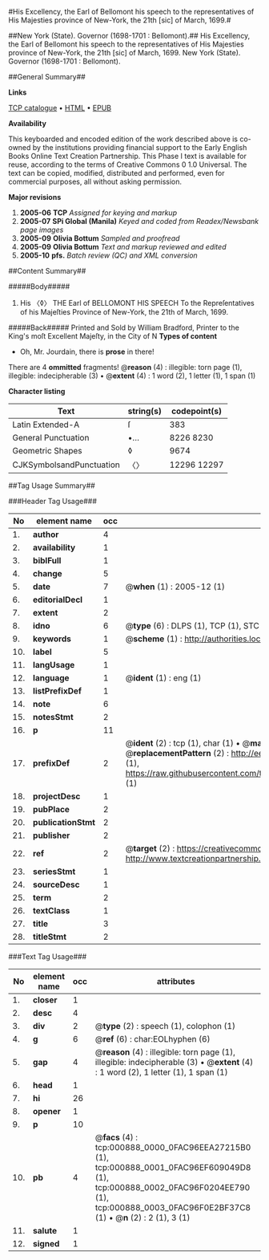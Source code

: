 #His Excellency, the Earl of Bellomont his speech to the representatives of His Majesties province of New-York, the 21th [sic] of March, 1699.#

##New York (State). Governor (1698-1701 : Bellomont).##
His Excellency, the Earl of Bellomont his speech to the representatives of His Majesties province of New-York, the 21th [sic] of March, 1699.
New York (State). Governor (1698-1701 : Bellomont).

##General Summary##

**Links**

[TCP catalogue](http://www.ota.ox.ac.uk/tcp/)  • 
[HTML](http://tei.it.ox.ac.uk/tcp/Texts-HTML/free/N00/N00739.html)  • 
[EPUB](http://tei.it.ox.ac.uk/tcp/Texts-EPUB/free/N00/N00739.epub)

**Availability**

This keyboarded and encoded edition of the
	       work described above is co-owned by the institutions
	       providing financial support to the Early English Books
	       Online Text Creation Partnership. This Phase I text is
	       available for reuse, according to the terms of Creative
	       Commons 0 1.0 Universal. The text can be copied,
	       modified, distributed and performed, even for
	       commercial purposes, all without asking permission.

**Major revisions**

1. __2005-06__ __TCP__ *Assigned for keying and markup*
1. __2005-07__ __SPi Global (Manila)__ *Keyed and coded from Readex/Newsbank page images*
1. __2005-09__ __Olivia Bottum__ *Sampled and proofread*
1. __2005-09__ __Olivia Bottum__ *Text and markup reviewed and edited*
1. __2005-10__ __pfs.__ *Batch review (QC) and XML conversion*

##Content Summary##

#####Body#####

1. His 〈◊〉 THE Earl of BELLOMONT HIS SPEECH To the Repreſentatives of his Majeſties Province of New-York, the 21th of March, 1699.

#####Back#####
Printed and Sold by William Bradford, Printer to the King's moſt Excellent Majeſty, in the City of N
**Types of content**

  * Oh, Mr. Jourdain, there is **prose** in there!

There are 4 **ommitted** fragments! 
 @__reason__ (4) : illegible: torn page (1), illegible: indecipherable (3)  •  @__extent__ (4) : 1 word (2), 1 letter (1), 1 span (1)

**Character listing**


|Text|string(s)|codepoint(s)|
|---|---|---|
|Latin Extended-A|ſ|383|
|General Punctuation|•…|8226 8230|
|Geometric Shapes|◊|9674|
|CJKSymbolsandPunctuation|〈〉|12296 12297|

##Tag Usage Summary##

###Header Tag Usage###

|No|element name|occ|attributes|
|---|---|---|---|
|1.|__author__|4||
|2.|__availability__|1||
|3.|__biblFull__|1||
|4.|__change__|5||
|5.|__date__|7| @__when__ (1) : 2005-12 (1)|
|6.|__editorialDecl__|1||
|7.|__extent__|2||
|8.|__idno__|6| @__type__ (6) : DLPS (1), TCP (1), STC (1), NOTIS (1), IMAGE-SET (1), EVANS-CITATION (1)|
|9.|__keywords__|1| @__scheme__ (1) : http://authorities.loc.gov/ (1)|
|10.|__label__|5||
|11.|__langUsage__|1||
|12.|__language__|1| @__ident__ (1) : eng (1)|
|13.|__listPrefixDef__|1||
|14.|__note__|6||
|15.|__notesStmt__|2||
|16.|__p__|11||
|17.|__prefixDef__|2| @__ident__ (2) : tcp (1), char (1)  •  @__matchPattern__ (2) : ([0-9\-]+):([0-9IVX]+) (1), (.+) (1)  •  @__replacementPattern__ (2) : http://eebo.chadwyck.com/downloadtiff?vid=$1&page=$2 (1), https://raw.githubusercontent.com/textcreationpartnership/Texts/master/tcpchars.xml#$1 (1)|
|18.|__projectDesc__|1||
|19.|__pubPlace__|2||
|20.|__publicationStmt__|2||
|21.|__publisher__|2||
|22.|__ref__|2| @__target__ (2) : https://creativecommons.org/publicdomain/zero/1.0/ (1), http://www.textcreationpartnership.org/docs/. (1)|
|23.|__seriesStmt__|1||
|24.|__sourceDesc__|1||
|25.|__term__|2||
|26.|__textClass__|1||
|27.|__title__|3||
|28.|__titleStmt__|2||


###Text Tag Usage###

|No|element name|occ|attributes|
|---|---|---|---|
|1.|__closer__|1||
|2.|__desc__|4||
|3.|__div__|2| @__type__ (2) : speech (1), colophon (1)|
|4.|__g__|6| @__ref__ (6) : char:EOLhyphen (6)|
|5.|__gap__|4| @__reason__ (4) : illegible: torn page (1), illegible: indecipherable (3)  •  @__extent__ (4) : 1 word (2), 1 letter (1), 1 span (1)|
|6.|__head__|1||
|7.|__hi__|26||
|8.|__opener__|1||
|9.|__p__|10||
|10.|__pb__|4| @__facs__ (4) : tcp:000888_0000_0FAC96EEA27215B0 (1), tcp:000888_0001_0FAC96EF609049D8 (1), tcp:000888_0002_0FAC96F0204EE790 (1), tcp:000888_0003_0FAC96F0E2BF37C8 (1)  •  @__n__ (2) : 2 (1), 3 (1)|
|11.|__salute__|1||
|12.|__signed__|1||
